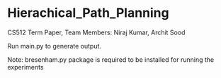 # Hierachical_Path_Planning
CS512 Term Paper, Team Members: Niraj Kumar, Archit Sood

Run main.py to generate output. 

Note: bresenham.py package is required to be installed for running the experiments
